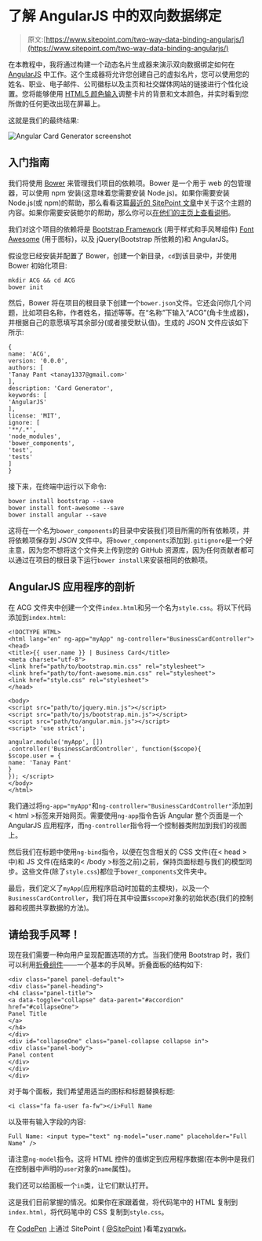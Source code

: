 # 了解 AngularJS 中的双向数据绑定

> 原文:[https://www.sitepoint.com/two-way-data-binding-angularjs/](https://www.sitepoint.com/two-way-data-binding-angularjs/)

在本教程中，我将通过构建一个动态名片生成器来演示双向数据绑定如何在 [AngularJS](https://angularjs.org/) 中工作。这个生成器将允许您创建自己的虚拟名片，您可以使用您的姓名、职业、电子邮件、公司徽标以及主页和社交媒体网站的链接进行个性化设置。您将能够使用 [HTML5 颜色输入](http://demosthenes.info/blog/588/The-HTML5-Color-Input)调整卡片的背景和文本颜色，并实时看到您所做的任何更改出现在屏幕上。

这就是我们的最终结果:

![Angular Card Generator screenshot](../Images/6001161395377e09f3d5a346764e72c8.png)

## 入门指南

我们将使用 [Bower](http://bower.io/) 来管理我们项目的依赖项。Bower 是一个用于 web 的包管理器，可以使用 npm 安装(这意味着您需要安装 Node.js)。如果你需要安装 Node.js(或 npm)的帮助，那么看看这篇[最近的 SitePoint 文章](https://www.sitepoint.com/beginners-guide-node-package-manager/)中关于这个主题的内容。如果你需要安装鲍尔的帮助，那么你可以[在他们的主页上查看说明](http://bower.io/#install-bower)。

我们对这个项目的依赖将是 [Bootstrap Framework](http://getbootstrap.com/) (用于样式和手风琴组件) [Font Awesome](http://fortawesome.github.io/Font-Awesome/) (用于图标)，以及 jQuery(Bootstrap 所依赖的)和 AngularJS。

假设您已经安装并配置了 Bower，创建一个新目录，`cd`到该目录中，并使用 Bower 初始化项目:

```
mkdir ACG && cd ACG
bower init
```

然后，Bower 将在项目的根目录下创建一个`bower.json`文件。它还会问你几个问题，比如项目名称，作者姓名，描述等等。在“名称”下输入“ACG”(角卡生成器)，并根据自己的意愿填写其余部分(或者接受默认值)。生成的 JSON 文件应该如下所示:

```
{
name: 'ACG',
version: '0.0.0',
authors: [
'Tanay Pant <tanay1337@gmail.com>'
],
description: 'Card Generator',
keywords: [
'AngularJS'
],
license: 'MIT',
ignore: [
'**/.*',
'node_modules',
'bower_components',
'test',
'tests'
]
}
```

接下来，在终端中运行以下命令:

```
bower install bootstrap --save
bower install font-awesome --save
bower install angular --save
```

这将在一个名为`bower_components`的目录中安装我们项目所需的所有依赖项，并将依赖项保存到 *JSON* 文件中。将`bower_components`添加到`.gitignore`是一个好主意，因为您不想将这个文件夹上传到您的 GitHub 资源库，因为任何贡献者都可以通过在项目的根目录下运行`bower install`来安装相同的依赖项。

## AngularJS 应用程序的剖析

在 ACG 文件夹中创建一个文件`index.html`和另一个名为`style.css`。将以下代码添加到`index.html`:

```
<!DOCTYPE HTML>
<html lang="en" ng-app="myApp" ng-controller="BusinessCardController">
<head>
<title>{{ user.name }} | Business Card</title>
<meta charset="utf-8">
<link href="path/to/bootstrap.min.css" rel="stylesheet">
<link href="path/to/font-awesome.min.css" rel="stylesheet">
<link href="style.css" rel="stylesheet">
</head>

<body>
<script src="path/to/jquery.min.js"></script>
<script src="path/to/js/bootstrap.min.js"></script>
<script src="path/to/angular.min.js"></script>
<script> 'use strict';

angular.module('myApp', [])
.controller('BusinessCardController', function($scope){
$scope.user = {
name: 'Tanay Pant'
}
}); </script>
</body>
</html>
```

我们通过将`ng-app="myApp"`和`ng-controller="BusinessCardController"`添加到< html >标签来开始网页。需要使用`ng-app`指令告诉 Angular 整个页面是一个 AngularJS 应用程序，而`ng-controller`指令将一个控制器类附加到我们的视图上。

然后我们在标题中使用`ng-bind`指令，以便在包含相关的 CSS 文件(在< head >中)和 JS 文件(在结束的< /body >标签之前)之前，保持页面标题与我们的模型同步。这些文件(除了`style.css`)都位于`bower_components`文件夹中。

最后，我们定义了`myApp`(应用程序启动时加载的主模块)，以及一个`BusinessCardController`，我们将在其中设置`$scope`对象的初始状态(我们的控制器和视图共享数据的方法)。

## 请给我手风琴！

现在我们需要一种向用户呈现配置选项的方式。当我们使用 Bootstrap 时，我们可以利用[折叠组件](http://getbootstrap.com/2.3.2/javascript.html#collapse)——一个基本的手风琴。折叠面板的结构如下:

```
<div class="panel panel-default">
<div class="panel-heading">
<h4 class="panel-title">
<a data-toggle="collapse" data-parent="#accordion" href="#collapseOne">
Panel Title
</a>
</h4>
</div>
<div id="collapseOne" class="panel-collapse collapse in">
<div class="panel-body">
Panel content
</div>
</div>
</div>
```

对于每个面板，我们希望用适当的图标和标题替换标题:

```
<i class="fa fa-user fa-fw"></i>Full Name
```

以及带有输入字段的内容:

```
Full Name: <input type="text" ng-model="user.name" placeholder="Full Name" />
```

请注意`ng-model`指令。这将 HTML 控件的值绑定到应用程序数据(在本例中是我们在控制器中声明的`user`对象的`name`属性)。

我们还可以给面板一个`in`类，让它们默认打开。

这是我们目前掌握的情况。如果你在家跟着做，将代码笔中的 HTML 复制到`index.html`，将代码笔中的 CSS 复制到`style.css`。

在 [CodePen](http://codepen.io) 上通过 SitePoint ( [@SitePoint](http://codepen.io/SitePoint) )看笔[zyqrwk](http://codepen.io/SitePoint/pen/ZYqrKW/)。